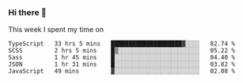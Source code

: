### Hi there 👋

<!--
**qiruohan/qiruohan** is a ✨ _special_ ✨ repository because its `README.md` (this file) appears on your GitHub profile.

Here are some ideas to get you started:

- 🔭 I’m currently working on ...
- 🌱 I’m currently learning ...
- 👯 I’m looking to collaborate on ...
- 🤔 I’m looking for help with ...
- 💬 Ask me about ...
- 📫 How to reach me: ...
- 😄 Pronouns: ...
- ⚡ Fun fact: ...
-->

This week I spent my time on 
<!--START_SECTION:waka-->
```text
TypeScript   33 hrs 5 mins   ████████████████████▓░░░░   82.74 % 
SCSS         2 hrs 5 mins    █▒░░░░░░░░░░░░░░░░░░░░░░░   05.22 % 
Sass         1 hr 45 mins    █░░░░░░░░░░░░░░░░░░░░░░░░   04.40 % 
JSON         1 hr 31 mins    █░░░░░░░░░░░░░░░░░░░░░░░░   03.82 % 
JavaScript   49 mins         ▓░░░░░░░░░░░░░░░░░░░░░░░░   02.08 % 
```
<!--END_SECTION:waka-->
